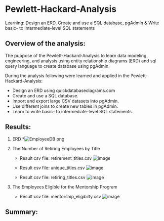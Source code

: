 # Pewlett-Hackard-Analysis
Learning: Design an ERD, Create and use a SQL database, pgAdmin &amp; Write basic- to intermediate-level SQL statements

## Overview of the analysis:
The puppose of the Pewlett-Hackard-Analysis to learn data modeling, engineering, and analysis using entity relationship diagrams (ERD) and sql query language 
to create database using pgAdmin.

 During the analysis following were learned and applied in the Pewlett-Hackard-Analysis:
  * Design an ERD using quickdatabasediagrams.com
  * Create and use a SQL database.
  * Import and export large CSV datasets into pgAdmin.
  * Use different joins to create new tables in pgAdmin.
  * Learn to write basic- to intermediate-level SQL statements.

## Results:

1.  ERD
    *![EmployeeDB png](https://user-images.githubusercontent.com/79486450/115176163-8d3e2500-a09a-11eb-9ce2-b7d56600ce92.png)
    
    
    
    

2.  The Number of Retiring Employees by Title 
    * Result csv file: retirement_titles.csv
    ![image](https://user-images.githubusercontent.com/79486450/115176391-03428c00-a09b-11eb-94c5-959e918baedd.png)
  
    * Result csv file: unique_titles.csv
    ![image](https://user-images.githubusercontent.com/79486450/115176444-1c4b3d00-a09b-11eb-9a42-b13214770aed.png)
  
    * Result csv file: retiring_titles.csv
    ![image](https://user-images.githubusercontent.com/79486450/115176481-3127d080-a09b-11eb-8b0a-9eac01059088.png)

3. The Employees Eligible for the Mentorship Program
    * Result csv file: mentorship_eligibilty.csv
    ![image](https://user-images.githubusercontent.com/79486450/115176724-ad221880-a09b-11eb-99ba-5bb79c011398.png)
  
## Summary:
